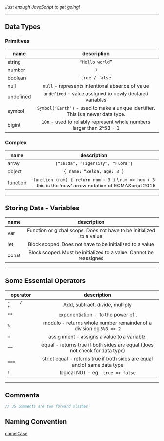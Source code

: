 _Just enough JavaScript to get going!_

***

## Data Types
### Primitives
| name        | description      |
| ------------- |:-------------:|
string | `“Hello world”`
number | `1`
boolean | `true / false`
null | `null` - represents intentional absence of value
undefined | `undefined` - value assigned to newly declared variables
symbol | `Symbol(‘Earth’)` - used to make a unique identifier. This is a newer data type. 
bigint | `10n` - used to reliably represent whole numbers larger than 2^53 - 1 

### Complex
| name        | description      |
| ------------- |:-------------:|
array | `[“Zelda”, “Tigerlily”, “Flora”]`
object | `{ name: “Zelda, age: 3 }`
function | `function (num) { return num + 3 }` \ `num => num + 3` - this is the ‘new’ arrow notation of ECMAScript 2015

***

## Storing Data - Variables
| name        | description      |
| ------------- |:-------------:|
var | Function or global scope. Does not have to be initialized to a value
let | Block scoped. Does not have to be initialized to a value
const | Block scoped. Must be initialized to a value. Cannot be reassigned

***

## Some Essential Operators
| operator        | description      |
| ------------- |:-------------:|
`-    /     *` | Add, subtract, divide, multiply
`**` | exponentiation - ‘to the power of’.  
`%` | modulo - returns whole number remainder of a division eg `5%3 => 2`
`=` | assignment  - assigns a value to a variable.  
`==` | equal - returns true if both sides are equal (does not check for data type)
`===` | strict equal - returns true if both sides are equal and of same data type 
`!` | logical NOT - eg. `!true => false`

***

## Comments
```js
// JS comments are two forward slashes
```

## Naming Convention
[camelCase](https://en.wikipedia.org/wiki/Camel_case)
